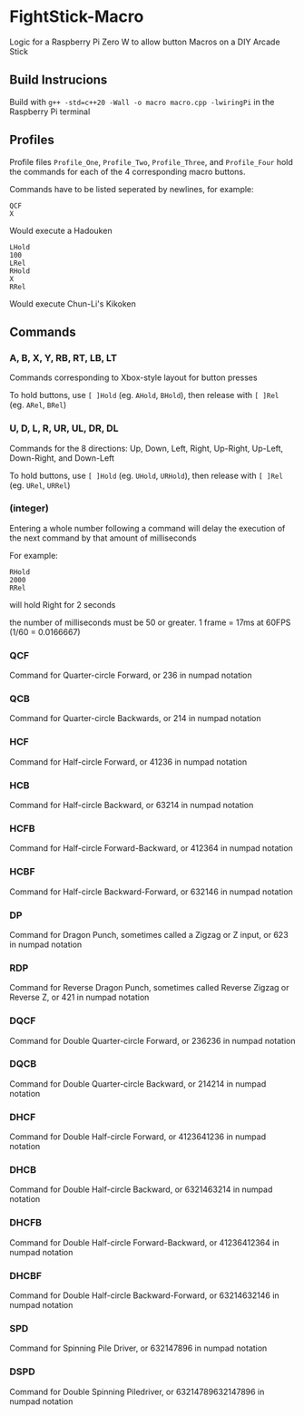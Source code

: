# FightStick-Macro
Logic for a Raspberry Pi Zero W to allow button Macros on a DIY Arcade Stick

## Build Instrucions

Build with ```g++ -std=c++20 -Wall -o macro macro.cpp -lwiringPi``` in the Raspberry Pi terminal

## Profiles

Profile files ```Profile_One```, ```Profile_Two```, ```Profile_Three```, and ```Profile_Four``` hold the commands for each of the 4 corresponding macro buttons.

Commands have to be listed seperated by newlines, for example:

```
QCF
X
```
Would execute a Hadouken

```
LHold
100
LRel
RHold
X
RRel
```
Would execute Chun-Li's Kikoken

## Commands

### A, B, X, Y, RB, RT, LB, LT

Commands corresponding to Xbox-style layout for button presses

To hold buttons, use ```[ ]Hold``` (eg. ```AHold```, ```BHold```), then release with ```[ ]Rel``` (eg. ```ARel```, ```BRel```) 

### U, D, L, R, UR, UL, DR, DL

Commands for the 8 directions: Up, Down, Left, Right, Up-Right, Up-Left, Down-Right, and Down-Left

To hold buttons, use ```[ ]Hold``` (eg. ```UHold```, ```URHold```), then release with ```[ ]Rel``` (eg. ```URel```, ```URRel```)

### (integer)

Entering a whole number following a command will delay the execution of the next command by that amount of milliseconds

For example:

```
RHold
2000
RRel
```
will hold Right for 2 seconds

the number of milliseconds must be 50 or greater. 1 frame = 17ms at 60FPS (1/60 = 0.0166667)

### QCF

Command for Quarter-circle Forward, or 236 in numpad notation

### QCB

Command for Quarter-circle Backwards, or 214 in numpad notation

### HCF

Command for Half-circle Forward, or 41236 in numpad notation

### HCB

Command for Half-circle Backward, or 63214 in numpad notation

### HCFB

Command for Half-circle Forward-Backward, or 412364 in numpad notation

### HCBF

Command for Half-circle Backward-Forward, or 632146 in numpad notation

### DP

Command for Dragon Punch, sometimes called a Zigzag or Z input, or 623 in numpad notation

### RDP

Command for Reverse Dragon Punch, sometimes called Reverse Zigzag or Reverse Z, or 421 in numpad notation

### DQCF

Command for Double Quarter-circle Forward, or 236236 in numpad notation

### DQCB

Command for Double Quarter-circle Backward, or 214214 in numpad notation

### DHCF

Command for Double Half-circle Forward, or 4123641236 in numpad notation

### DHCB

Command for Double Half-circle Backward, or 6321463214 in numpad notation

### DHCFB

Command for Double Half-circle Forward-Backward, or 41236412364 in numpad notation

### DHCBF

Command for Double Half-circle Backward-Forward, or 63214632146 in numpad notation

### SPD

Command for Spinning Pile Driver, or 632147896 in numpad notation

### DSPD

Command for Double Spinning Piledriver, or 63214789632147896 in numpad notation
